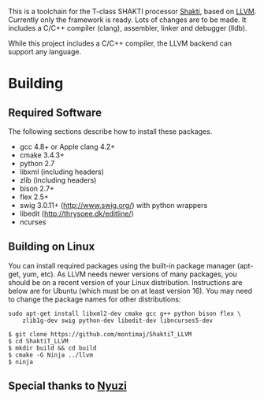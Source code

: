 This is a toolchain for the T-class SHAKTI processor
[Shakti](http://rise.cse.iitm.ac.in/shakti.html), based on
[LLVM](http://llvm.org/).  Currently only the framework is ready. Lots of changes are to be made. It includes a C/C++ compiler (clang), assembler,
linker and debugger (lldb).

While this project includes a C/C++ compiler, the LLVM backend can support
any language.

# Building

## Required Software

The following sections describe how to install these packages.

- gcc 4.8+ or Apple clang 4.2+
- cmake 3.4.3+
- python 2.7
- libxml (including headers)
- zlib (including headers)
- bison 2.7+
- flex 2.5+
- swig 3.0.11+ (http://www.swig.org/) with python wrappers
- libedit (http://thrysoee.dk/editline/)
- ncurses

## Building on Linux

You can install required packages using the built-in package manager (apt-get,
yum, etc). As LLVM needs newer versions of many packages, you should be on
a recent version of your Linux distribution. Instructions are below are for Ubuntu
(which must be on at least version 16). You may need to change the package names
for other distributions:

    sudo apt-get install libxml2-dev cmake gcc g++ python bison flex \
        zlib1g-dev swig python-dev libedit-dev libncurses5-dev

    $ git clone https://github.com/montimaj/ShaktiT_LLVM
    $ cd ShaktiT_LLVM
    $ mkdir build && cd build
    $ cmake -G Ninja ../llvm
    $ ninja

## Special thanks to [Nyuzi](http://nyuzi.org/)
